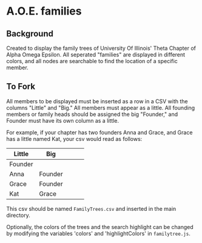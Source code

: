 # A.O.E. families
## Background
Created to display the family trees of University Of Illinois' Theta Chapter of Alpha Omega Epsilon. All seperated "families" are displayed in different colors, and all nodes are searchable to find the location of a specific member.

## To Fork

All members to be displayed must be inserted as a row in a CSV with the columns "Little" and "Big." All members must appear as a little. All founding members or family heads should be assigned the big "Founder," and Founder must have its own column as a little.

For example, if your chapter has two founders Anna and Grace, and Grace has a little named Kat, your csv would read as follows:

| Little  | Big     |   |   |   |
|---------|---------|---|---|---|
| Founder |         |   |   |   |
| Anna    | Founder |   |   |   |
| Grace   | Founder |   |   |   |
| Kat     | Grace   |   |   |   |

This csv should be named `FamilyTrees.csv` and inserted in the main directory.

Optionally, the colors of the trees and the search highlight can be changed by modifying the variables 'colors' and 'highlightColors' in `familytree.js`.
